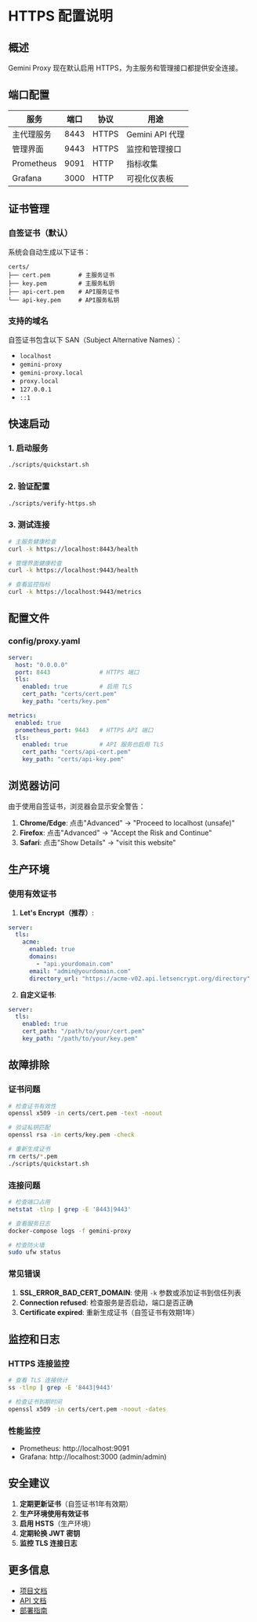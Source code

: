 # HTTPS 配置说明

## 概述

Gemini Proxy 现在默认启用 HTTPS，为主服务和管理接口都提供安全连接。

## 端口配置

| 服务           | 端口  | 协议  | 用途               |
|----------------|-------|-------|--------------------|
| 主代理服务     | 8443  | HTTPS | Gemini API 代理    |
| 管理界面       | 9443  | HTTPS | 监控和管理接口     |
| Prometheus     | 9091  | HTTP  | 指标收集           |
| Grafana        | 3000  | HTTP  | 可视化仪表板       |

## 证书管理

### 自签证书（默认）

系统会自动生成以下证书：

```
certs/
├── cert.pem        # 主服务证书
├── key.pem         # 主服务私钥
├── api-cert.pem    # API服务证书
└── api-key.pem     # API服务私钥
```

### 支持的域名

自签证书包含以下 SAN（Subject Alternative Names）：

- `localhost`
- `gemini-proxy`
- `gemini-proxy.local`
- `proxy.local`
- `127.0.0.1`
- `::1`

## 快速启动

### 1. 启动服务

```bash
./scripts/quickstart.sh
```

### 2. 验证配置

```bash
./scripts/verify-https.sh
```

### 3. 测试连接

```bash
# 主服务健康检查
curl -k https://localhost:8443/health

# 管理界面健康检查
curl -k https://localhost:9443/health

# 查看监控指标
curl -k https://localhost:9443/metrics
```

## 配置文件

### config/proxy.yaml

```yaml
server:
  host: "0.0.0.0"
  port: 8443              # HTTPS 端口
  tls:
    enabled: true         # 启用 TLS
    cert_path: "certs/cert.pem"
    key_path: "certs/key.pem"

metrics:
  enabled: true
  prometheus_port: 9443   # HTTPS API 端口
  tls:
    enabled: true         # API 服务也启用 TLS
    cert_path: "certs/api-cert.pem"
    key_path: "certs/api-key.pem"
```

## 浏览器访问

由于使用自签证书，浏览器会显示安全警告：

1. **Chrome/Edge**: 点击"Advanced" → "Proceed to localhost (unsafe)"
2. **Firefox**: 点击"Advanced" → "Accept the Risk and Continue"
3. **Safari**: 点击"Show Details" → "visit this website"

## 生产环境

### 使用有效证书

1. **Let's Encrypt（推荐）**:

```yaml
server:
  tls:
    acme:
      enabled: true
      domains:
        - "api.yourdomain.com"
      email: "admin@yourdomain.com"
      directory_url: "https://acme-v02.api.letsencrypt.org/directory"
```

2. **自定义证书**:

```yaml
server:
  tls:
    enabled: true
    cert_path: "/path/to/your/cert.pem"
    key_path: "/path/to/your/key.pem"
```

## 故障排除

### 证书问题

```bash
# 检查证书有效性
openssl x509 -in certs/cert.pem -text -noout

# 验证私钥匹配
openssl rsa -in certs/key.pem -check

# 重新生成证书
rm certs/*.pem
./scripts/quickstart.sh
```

### 连接问题

```bash
# 检查端口占用
netstat -tlnp | grep -E '8443|9443'

# 查看服务日志
docker-compose logs -f gemini-proxy

# 检查防火墙
sudo ufw status
```

### 常见错误

1. **SSL_ERROR_BAD_CERT_DOMAIN**: 使用 `-k` 参数或添加证书到信任列表
2. **Connection refused**: 检查服务是否启动，端口是否正确
3. **Certificate expired**: 重新生成证书（自签证书有效期1年）

## 监控和日志

### HTTPS 连接监控

```bash
# 查看 TLS 连接统计
ss -tlnp | grep -E '8443|9443'

# 检查证书到期时间
openssl x509 -in certs/cert.pem -noout -dates
```

### 性能监控

- Prometheus: http://localhost:9091
- Grafana: http://localhost:3000 (admin/admin)

## 安全建议

1. **定期更新证书**（自签证书1年有效期）
2. **生产环境使用有效证书**
3. **启用 HSTS**（生产环境）
4. **定期轮换 JWT 密钥**
5. **监控 TLS 连接日志**

## 更多信息

- [项目文档](./README.md)
- [API 文档](./docs/API.md)
- [部署指南](./docs/DEPLOYMENT.md)